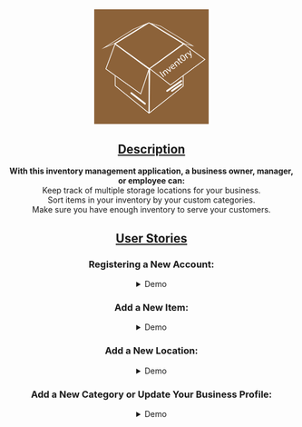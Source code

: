 <div align="center">
    <img src="https://raw.githubusercontent.com/elchic00/invent0ry/main/src/assets/inventory-logo.jpg" width="40%">

<h2><u>Description</u></h2>
<strong>With this inventory management application, a business owner, manager, or employee can:</strong> <br/>
Keep track of multiple storage locations for your business. <br/> 
Sort items in your inventory by your custom categories. <br/>
Make sure you have enough inventory to serve your customers.

<h2><u>User Stories</u></h2>
<h3>Registering a New Account:</h3>
<details>
  <summary>Demo</summary>

![InvRegister](https://user-images.githubusercontent.com/40577932/168584742-5f09d0d2-5683-46b3-9393-748f5dad6a89.gif)
</details>

<h3> Add a New Item:</h3>
<details>
  <summary>Demo</summary>

![addItem](https://user-images.githubusercontent.com/40577932/168585582-c23a5d9d-8e3b-4e75-b49d-ace8b6c97ad5.gif)
</details>
<h3>Add a New Location:</h3>
<details>
  <summary>Demo</summary>

![addLoc](https://user-images.githubusercontent.com/40577932/168585983-96722c86-f7e6-438d-a148-9c55951833e2.gif)
</details>

<h3>Add a New Category or Update Your Business Profile:</h3>
<details>
  <summary>Demo</summary>

![UpdateBuis_viewCats](https://user-images.githubusercontent.com/40577932/168586565-6d4fedaf-df29-4729-b6dc-88d6ec88b0a3.gif)
</details>
</div>
